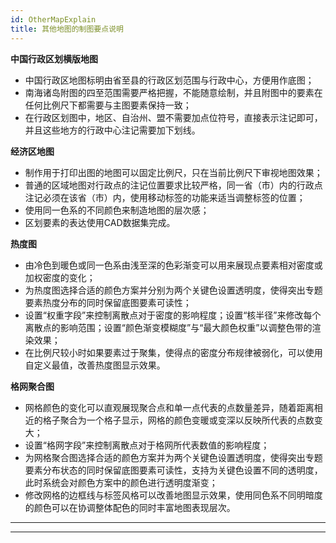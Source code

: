 ```yaml
---
id: OtherMapExplain
title: 其他地图的制图要点说明
---
```

**中国行政区划横版地图**

  * 中国行政区地图标明由省至县的行政区划范围与行政中心，方便用作底图；
  * 南海诸岛附图的四至范围需要严格把握，不能随意绘制，并且附图中的要素在任何比例尺下都需要与主图要素保持一致；
  * 在行政区划图中，地区、自治州、盟不需要加点位符号，直接表示注记即可，并且这些地方的行政中心注记需要加下划线。

**经济区地图**

  * 制作用于打印出图的地图可以固定比例尺，只在当前比例尺下审视地图效果；
  * 普通的区域地图对行政点的注记位置要求比较严格，同一省（市）内的行政点注记必须在该省（市）内，使用移动标签的功能来适当调整标签的位置；
  * 使用同一色系的不同颜色来制造地图的层次感；
  * 区划要素的表达使用CAD数据集完成。

**热度图**

  * 由冷色到暖色或同一色系由浅至深的色彩渐变可以用来展现点要素相对密度或加权密度的变化；
  * 为热度图选择合适的颜色方案并分别为两个关键色设置透明度，使得突出专题要素热度分布的同时保留底图要素可读性；
  * 设置“权重字段”来控制离散点对于密度的影响程度；设置“核半径”来修改每个离散点的影响范围；设置“颜色渐变模糊度”与“最大颜色权重”以调整色带的渲染效果；
  * 在比例尺较小时如果要素过于聚集，使得点的密度分布规律被弱化，可以使用自定义最值，改善热度图显示效果。

**格网聚合图**

  * 网格颜色的变化可以直观展现聚合点和单一点代表的点数量差异，随着距离相近的格子聚合为一个格子显示，网格的颜色变暖或变深以反映所代表的点数变大；
  * 设置“格网字段”来控制离散点对于格网所代表数值的影响程度；
  * 为网格聚合图选择合适的颜色方案并为两个关键色设置透明度，使得突出专题要素分布状态的同时保留底图要素可读性，支持为关键色设置不同的透明度，此时系统会对颜色方案中的颜色进行透明度渐变；
  * 修改网格的边框线与标签风格可以改善地图显示效果，使用同色系不同明暗度的颜色可以在协调整体配色的同时丰富地图表现层次。

* * *

[](http://www.supermap.com)  
  
---

